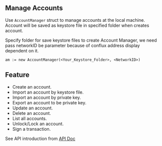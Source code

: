 ## Manage Accounts
Use `AccountManager` struct to manage accounts at the local machine. Account will be saved as keystore file in specified folder when creates account.

Specify folder for save keystore files to create Account Manager, we need pass networkID be parameter because of conflux address display dependent on it.
```golang
am := new AccountManager(<Your_Keystore_Folder>, <NetworkID>)
```

Feature
----------
- Create an account.
- Import an account by keystore file.
- Import an account by private key.
- Export an account to be private key.
- Update an account.
- Delete an account.
- List all accounts.
- Unlock/Lock an account.
- Sign a transaction.

See API introduction from [API Doc](https://pkg.go.dev/github.com/Conflux-Chain/go-conflux-sdk#AccountManager)